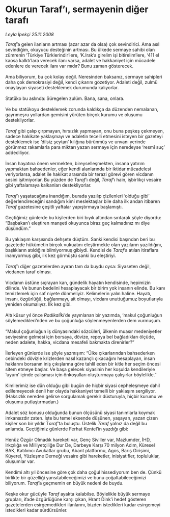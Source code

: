 # Okurun Taraf’ı, sermayenin diğer tarafı

*Leyla İpekçi 25.11.2008*

<div class="taraf_structure_2col_1zq">
<div class="margen_n">



 <p><i>Taraf</i>’a gelen ilanların artması (azar azar da olsa) çok sevindirici. Ama asıl sevindiğim, okuyucu desteğinin artması. Bu ülkede sermaye sahibi olan zümrenin ‘Türkiye Türklerindir’lere, ‘K.Irak’a girelim işi bitirelim’lere, ‘411 el kaosa kalktı’lara verecek ilanı varsa, adalet ve hakkaniyet için mücadele edenlere de verecek ilanı var mıdır? Bunu zaman gösterecek. <br/><br/>Ama biliyorum, bu çok kolay değil. Neresinden baksanız, sermaye sahipleri daha çok demokrasiyi değil, kendi çıkarını gözetiyor. Adaleti değil, zulmü onaylayan siyaseti desteklemek durumunda kalıyorlar. <br/><br/>Statüko bu aslında: Süregelen zulüm. Bana, sana, onlara. <br/><br/>Ve bu statükoyu desteklemek zorunda kaldıkça da düzenden nemalanan, gayrımeşru yollardan gemisini yürüten birçok kurumu ve oluşumu destekliyorlar. <i><br/><br/>Taraf</i> gibi çalıp çırpmayan, hırsızlık yapmayan, onu buna peşkeş çekmeyen, sadece hakikate yaklaşmayı ve adaletin tecelli etmesini isteyen bir gazeteyi desteklemek ise ‘dilsiz şeytan’ kılığına bürünmüş ve unvanı yerinde görünmez rakamlarla para miktarı yazan sermaye için neredeyse ‘resmî suç’ addediliyor. <br/><br/>İnsan hayatına önem vermekten, bireyselleşmekten, insana yatırım yapmaktan bahsedenler, eğer kendi alanlarında bir iktidar mücadelesi veriyorlarsa, adalet ile hakikat arasında bir terazi görevi gören vicdanın sesini işitmiyorlar. Bu yüzden de <i>Taraf</i>’ı değil, <i>Taraf</i>’ı hain, işbirlikçi vesaire gibi yaftalamaya kalkanları destekliyorlar. <i><br/><br/>Taraf</i>’ı yaşatacağına inandığım, burada yazılıp çizilenleri ‘olduğu gibi’ değerlendireceğini sandığım kimi meslektaşlar bile daha ilk andan itibaren <i>Taraf</i> gazetesine çeşitli yaftalar yapıştırmaya başlamıştı. <br/><br/>Geçtiğimiz günlerde bu kişilerden biri bıyık altından sırıtarak şöyle diyordu: “Başbakan’ı eleştiren manşeti okuyunca biraz geç kalmadınız mı diye düşündüm.” <br/><br/>Bu yaklaşım karşısında dehşete düştüm. Sanki kendisi başından beri bu gazetede hükümetin birçok vukuatını eleştirmekte olan yazıların yazıldığını, başlıkların atıldığını bilmiyormuş gibiydi. Kendisi de <i>Taraf</i>’a atılan itiraflara inanıyormuş gibi, ilk kez görmüştü sanki bu eleştiriyi. <i><br/><br/>Taraf</i>’ı diğer gazetelerden ayıran tam da buydu oysa: Siyaseten değil, vicdanen taraf olması. <br/><br/>Vicdanın üstüne sıçrayan kan, gündelik hayatın kendisinde, hepimizin dilinde. Ve bunun bedelini hesaplayacak bir birim yok insanın elinde. Bu kanı temizlemek için saf niyete dönmeliyiz. Kelimelerin yalın haline. Hayatı, insanı, özgürlüğü, bağlanmayı, ait olmayı, vicdanı unuttuğumuz boyutlarıyla yeniden okumalıyız. İlk kez gibi. <br/><br/>Altı küsur yıl önce <i>Radikalİki</i>’de yayınlanan bir yazımda, ‘makul çoğunluğun söylemedikleri’nden ve bu çoğunluğa söylenmeyenlerden dem vurmuşum. <br/><br/>“Makul çoğunluğun iş dünyasındaki sözcüleri, ülkenin muasır medeniyetler seviyesine gelmesi için borsaya, dövize, repoya bel bağladıkları ölçüde, neden adalete, hakka, vicdana mesafeli bakmakta direnirler?” <br/><br/>İlerleyen günlerde ise şöyle yazmışım: “Ülke çıkarlarından bahsederken cebindeki dövizle krizlerden nasıl kazançlı çıkacağını hesaplayan, insan haklarını borsanın iniş çıkışlarına göre tahlil eden bir kitle her seçim öncesi sitem etmeye başlar. Ve başa gelecek siyasinin her koşulda kendileriyle ‘uyum’ içinde çalışması için önkoşulları oluşturmaya çalışırlar böylelikle.” <br/><br/>Kimilerimiz ise dün olduğu gibi bugün de hiçbir siyasi cepheleşmeye dahil edilemeyecek denli her olayda hakkaniyet temelli bir yaklaşım sergiliyor. (Haksızlık nereden gelirse sorgulamak gerekir düsturuyla, hiçbir kurumu ve oluşumu putlaştırmadan.) <br/><br/>Adalet söz konusu olduğunda bunun ölçüsünü siyasi tanımlarla koymak imkansızdır zaten. İşte bu temel eksende düşünen, yaşayan, yazan çizen kişiler son bir yıldır T<i>araf</i>’ta buluştu. Üstelik <i>Taraf</i> yalnız da değil bu anlamda. Geçtiğimiz günlerde Ferhat Kentel’in yazdığı gibi: <br/><br/>Henüz Özgür Olmadık hareketi var, Genç Siviller var, Mazlumder, İHD, Irkçılığa ve Milliyetçiliğe Dur De, Darbeye Karşı 70 milyon Adım, Küresel BAK, Katılımcı Avukatlar grubu, Abant platformu, Agos, Barış Girişimi, Küyerel, Yüzleşme Derneği vesaire gibi hareketler, inisiyatifler, topluluklar, oluşumlar var. <br/><br/>Kendimi altı yıl öncesine göre çok daha çoğul hissediyorum ben de. Çünkü birlikte bir güzelliği yansıtabileceğimizi ve bunu çoğaltabileceğimizi biliyorum. <i>Taraf</i>’a geçmemin en büyük nedeni de buydu. <br/><br/>Keşke okur gücüyle <i>Taraf</i> ayakta kalabilse. Böylelikle büyük sermaye grupları, ifade özgürlüğüne karşı çıkan, Hrant Dink’i hedef gösteren gazetelerden esirgemedikleri ilanlarını, bizden istedikleri kadar esirgemeyi istedikleri kadar sürdürsünler. </p>

<br/>


<div id="taraf_not">
</div>

</div>


</div>
